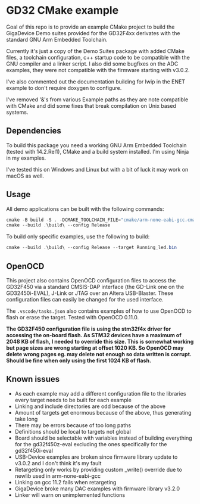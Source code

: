 # GD32 CMake example
Goal of this repo is to provide an example CMake project to build the GigaDevice Demo suites provided for the GD32F4xx derivates with the standard GNU Arm Embedded Toolchain.

Currently it's just a copy of the Demo Suites package with added CMake files, a toolchain configuration, c++ startup code to be compatible with the GNU compiler and a linker script. I also did some bugfixes on the ADC examples, they were not compatible with the firmware starting with v3.0.2.

I've also commented out the documentation building for lwip in the ENET example to don't require doxygen to configure.

I've removed '&'s from various Example paths as they are note compatible with CMake and did some fixes that break compilation on Unix based systems.

## Dependencies
To build this package you need a working GNU Arm Embedded Toolchain (tested with 14.2.Rel1), CMake and a build system installed. I'm using Ninja in my examples.

I've tested this on Windows and Linux but with a bit of luck it may work on macOS as well.

## Usage
All demo applications can be built with the following commands:

```PowerShell
cmake -B build -S . -DCMAKE_TOOLCHAIN_FILE="cmake/arm-none-eabi-gcc.cmake" -DCMAKE_GENERATOR="Ninja Multi-Config"
cmake --build .\build\ --config Release
```

To build only specific examples, use the following to build:

```PowerShell
cmake --build .\build\ --config Release --target Running_led.bin
```

## OpenOCD
This project also contains OpenOCD configuration files to access the GD32F450 via a standard CMSIS-DAP interface (the GD-Link one on the GD32450i-EVAL), J-Link or JTAG over an Altera USB-Blaster. These configuration files can easily be changed for the used interface.

The `.vscode/tasks.json` also contains examples of how to use OpenOCD to flash or erase the target. Tested with OpenOCD 0.11.0.

**The GD32F450 configuration file is using the stm32f4x driver for accessing the on-board flash. As STM32 devices have a maximum of 2048 KB of flash, I needed to override this size. This is somewhat working but page sizes are wrong starting at offset 1020 KB. So OpenOCD may delete wrong pages eg. may delete not enough so data written is corrupt. Should be fine when only using the first 1024 KB of flash.**

## Known issues
* As each example may add a different configuration file to the libraries every target needs to be built for each example
* Linking and include directories are odd because of the above
* Amount of targets get enormous because of the above, thus generating take long
* There may be errors because of too long paths
* Definitions should be local to targets not global
* Board should be selectable with variables instead of building everything for the gd32f450z-eval excluding the ones specifically for the gd32f450i-eval
* USB-Device examples are broken since firmware library update to v3.0.2 and I don't think it's my fault
* Retargeting only works by providing custom _write() override due to newlib used in arm-none-eabi-gcc
* Linking on gcc 11.2 fails when retargeting
* GigaDevice broke many DAC examples with firmware library v3.2.0
* Linker will warn on unimplemented functions
